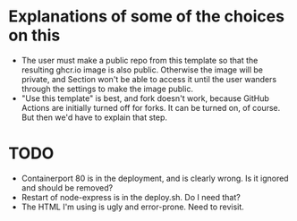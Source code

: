 # Explanations of some of the choices on this
* The user must make a public repo from this template so that the resulting ghcr.io image is also public. Otherwise the image will be private, and Section won't be able to access it until the user wanders through the settings to make the image public.
* "Use this template" is best, and fork doesn't work, because GitHub Actions are initially turned off for forks. It can be turned on, of course. But then we'd have to explain that step.

# TODO
* Containerport 80 is in the deployment, and is clearly wrong. Is it ignored and should be removed?
* Restart of node-express is in the deploy.sh.  Do I need that?
* The HTML I'm using is ugly and error-prone. Need to revisit.
